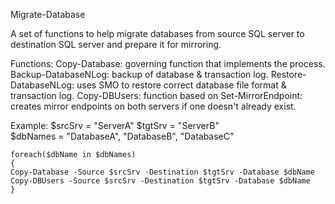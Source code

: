 Migrate-Database

A set of functions to help migrate databases from source SQL server to destination SQL server and prepare it for mirroring.

Functions:
Copy-Database: governing function that implements the process.
Backup-DatabaseNLog: backup of database & transaction log.
Restore-DatabaseNLog: uses SMO to restore correct database file format & transaction log.
Copy-DBUsers: function based on 
Set-MirrorEndpoint: creates mirror endpoints on both servers if one doesn't already exist.

Example:
    $srcSrv         = "ServerA"
    $tgtSrv         = "ServerB"       
    $dbNames        = "DatabaseA", "DatabaseB", "DatabaseC"
    
    foreach($dbName in $dbNames)
    {
    Copy-Database -Source $srcSrv -Destination $tgtSrv -Database $dbName 
    Copy-DBUsers -Source $srcSrv -Destination $tgtSrv -Database $dbName
    }
